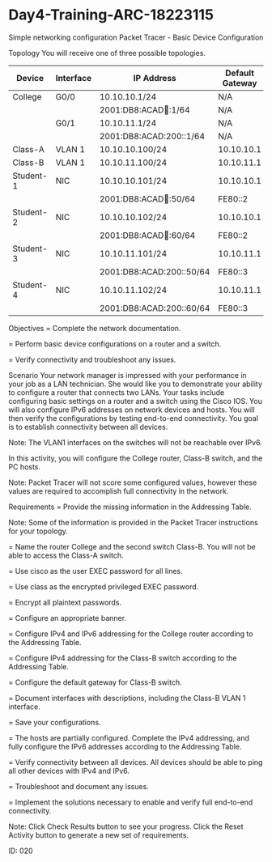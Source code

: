 # Day4-Training-ARC-18223115
Simple networking configuration
Packet Tracer - Basic Device Configuration

Topology
You will receive one of three possible topologies.

| Device    | Interface | IP Address                 | Default Gateway |
|-----------|----------|----------------------------|----------------|
| College   | G0/0     | 10.10.10.1/24              | N/A            |
|   |     | 2001:DB8:ACAD:100::1/64    | N/A            |
| | G0/1     | 10.10.11.1/24              | N/A            |
|  |     | 2001:DB8:ACAD:200::1/64    | N/A            |
| Class-A   | VLAN 1   | 10.10.10.100/24            | 10.10.10.1     |
| Class-B   | VLAN 1   | 10.10.11.100/24            | 10.10.11.1       |
| Student-1 | NIC      | 10.10.10.101/24            | 10.10.10.1          |
| |      | 2001:DB8:ACAD:100::50/64   | FE80::2        | 
| Student-2 | NIC      | 10.10.10.102/24            | 10.10.10.1          |
|  |     | 2001:DB8:ACAD:100::60/64   | FE80::2        |
| Student-3 | NIC      | 10.10.11.101/24            | 10.10.11.1         |
|  |       | 2001:DB8:ACAD:200::50/64   | FE80::3        |
| Student-4 | NIC      | 10.10.11.102/24            | 10.10.11.1          |
| |      | 2001:DB8:ACAD:200::60/64   | FE80::3        |



Objectives
=   Complete the network documentation.

=   Perform basic device configurations on a router and a switch.

=   Verify connectivity and troubleshoot any issues.

Scenario
Your network manager is impressed with your performance in your job as a LAN technician. She would like you to demonstrate your ability to configure a router that connects two LANs. Your tasks include configuring basic settings on a router and a switch using the Cisco IOS. You will also configure IPv6 addresses on network devices and hosts. You will then verify the configurations by testing end-to-end connectivity. You goal is to establish connectivity between all devices.

Note: The VLAN1 interfaces on the switches will not be reachable over IPv6.

In this activity, you will configure the College router, Class-B switch, and the PC hosts.

Note: Packet Tracer will not score some configured values, however these values are required to accomplish full connectivity in the network.

Requirements
=   Provide the missing information in the Addressing Table.

Note: Some of the information is provided in the Packet Tracer instructions for your topology.

=   Name the router College and the second switch Class-B. You will not be able to access the Class-A switch.

=   Use cisco as the user EXEC password for all lines.

=   Use class as the encrypted privileged EXEC password.

=   Encrypt all plaintext passwords.

=   Configure an appropriate banner.

=   Configure IPv4 and IPv6 addressing for the College router according to the Addressing Table.

=   Configure IPv4 addressing for the Class-B switch according to the Addressing Table.

=   Configure the default gateway for Class-B switch.

=   Document interfaces with descriptions, including the Class-B VLAN 1 interface.

=   Save your configurations.

=   The hosts are partially configured. Complete the IPv4 addressing, and fully configure the IPv6 addresses according to the Addressing Table.

=   Verify connectivity between all devices. All devices should be able to ping all other devices with IPv4 and IPv6.

=   Troubleshoot and document any issues.

=   Implement the solutions necessary to enable and verify full end-to-end connectivity.

Note: Click Check Results button to see your progress. Click the Reset Activity button to generate a new set of requirements.

ID: 020
